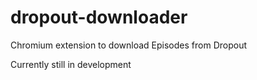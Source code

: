 # dropout-downloader
Chromium extension to download Episodes from Dropout

Currently still in development
